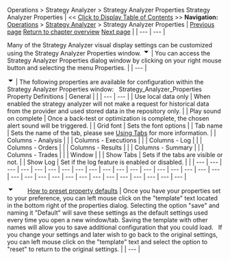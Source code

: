 ﻿
Operations \> Strategy Analyzer \> Strategy Analyzer Properties
Strategy Analyzer Properties
| \<\< [Click to Display Table of Contents](strategyanalyzer_properties.md) \>\> **Navigation:**     [Operations](operations.md) \> [Strategy Analyzer](strategy_analyzer.md) \> Strategy Analyzer Properties | [Previous page](saving_strategy_parameter_temp.md) [Return to chapter overview](strategy_analyzer.md) [Next page](strategyanalyzer_properties_2.md) |
| --- | --- |

Many of the Strategy Analyzer visual display settings can be customized using the Strategy Analyzer Properties window.
![tog_minus](tog_minus.gif)
| You can access the Strategy Analyzer Properties dialog window by clicking on your right mouse button and selecting the menu Properties. |
| --- |

![tog_minus](tog_minus.gif)
| The following properties are available for configuration within the Strategy Analyzer Properties window:   Strategy_Analyzer_Properties   Property Definitions   | General |  | | --- | --- | | Use local data only | When enabled the strategy analyzer will not make a request for historical data from the provider and used stored data in the repository only. | | Play sound on complete | Once a back\-test or optimization is complete, the chosen alert sound will be triggered. | | Grid font | Sets the font options | | Tab name | Sets the name of the tab, please see [Using Tabs](using_tabs.md) for more information. | | Columns \- Analysis |  | | Columns \- Executions |  | | Columns \- Log |  | | Columns \- Orders |  | | Columns \- Results |  | | Columns \- Summary |  | | Columns \- Trades |  | | Window |  | | Show Tabs | Sets if the tabs are visible or not. | | Show Log | Set if the log feature is enabled or disabled. | |
| --- | --- | --- | --- | --- | --- | --- | --- | --- | --- | --- | --- | --- | --- | --- | --- | --- | --- | --- | --- | --- | --- | --- | --- | --- | --- | --- | --- | --- | --- | --- |

![tog_minus](tog_minus.gif)        [How to preset property defaults](javascript:HMToggle('toggle','HowToPresetPropertyDefaults','HowToPresetPropertyDefaults_ICON'))
| Once you have your properties set to your preference, you can left mouse click on the "template" text located in the bottom right of the properties dialog. Selecting the option "save" and naming it "Default" will save these settings as the default settings used every time you open a new window/tab. Saving the template with other names will allow you to save additional configuration that you could load.   If you change your settings and later wish to go back to the original settings, you can left mouse click on the "template" text and select the option to "reset" to return to the original settings. |
| --- |

